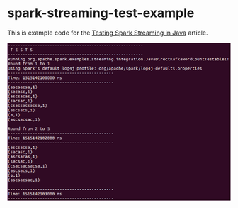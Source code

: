 # spark-streaming-test-example
This is example code for the [Testing Spark Streaming in Java](https://medium.com/@petertc/testing-spark-streaming-in-java-part-1-83c82f81d313) article.

![screenshot](./1_iuK2Qx4z6--IYpWMK1kv1Q.png)
